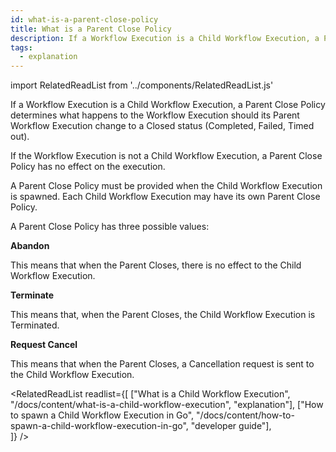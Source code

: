 ```yaml
---
id: what-is-a-parent-close-policy
title: What is a Parent Close Policy
description: If a Workflow Execution is a Child Workflow Execution, a Parent Close Policy determines what happens to the Workflow Execution should its Parent Workflow Execution change to a Closed status (Completed, Failed, Timed out).
tags:
  - explanation
---
```


import RelatedReadList from '../components/RelatedReadList.js'

If a Workflow Execution is a Child Workflow Execution, a Parent Close Policy determines what happens to the Workflow Execution should its Parent Workflow Execution change to a Closed status (Completed, Failed, Timed out).

If the Workflow Execution is not a Child Workflow Execution, a Parent Close Policy has no effect on the execution.

A Parent Close Policy must be provided when the Child Workflow Execution is spawned.
Each Child Workflow Execution may have its own Parent Close Policy.

A Parent Close Policy has three possible values:

**Abandon**

This means that when the Parent Closes, there is no effect to the Child Workflow Execution.

**Terminate**

This means that, when the Parent Closes, the Child Workflow Execution is Terminated.

**Request Cancel**

This means that when the Parent Closes, a Cancellation request is sent to the Child Workflow Execution.

<RelatedReadList
readlist={[
["What is a Child Workflow Execution", "/docs/content/what-is-a-child-workflow-execution", "explanation"],
["How to spawn a Child Workflow Execution in Go", "/docs/content/how-to-spawn-a-child-workflow-execution-in-go", "developer guide"],  
]}
/>
